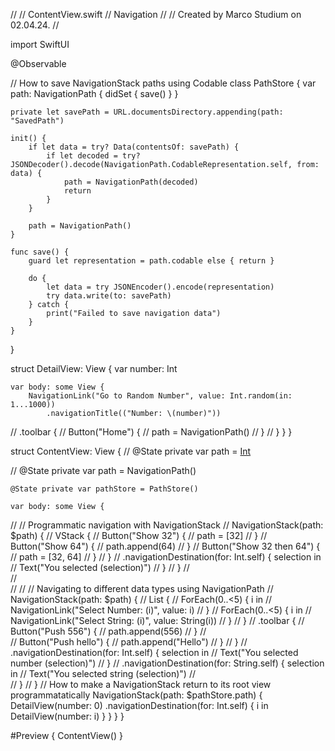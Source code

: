 //
//  ContentView.swift
//  Navigation
//
//  Created by Marco Studium on 02.04.24.
//

import SwiftUI

@Observable

// How to save NavigationStack paths using Codable
class PathStore {
    var path: NavigationPath {
        didSet {
            save()
        }
    }
    
    private let savePath = URL.documentsDirectory.appending(path: "SavedPath")
    
    init() {
        if let data = try? Data(contentsOf: savePath) {
            if let decoded = try? JSONDecoder().decode(NavigationPath.CodableRepresentation.self, from: data) {
                path = NavigationPath(decoded)
                return
            }
        }
        
        path = NavigationPath()
    }
    
    func save() {
        guard let representation = path.codable else { return }
        
        do {
            let data = try JSONEncoder().encode(representation)
            try data.write(to: savePath)
        } catch {
            print("Failed to save navigation data")
        }
    }
}

struct DetailView: View {
    var number: Int
    
    var body: some View {
        NavigationLink("Go to Random Number", value: Int.random(in: 1...1000))
            .navigationTitle(("Number: \(number)"))
//            .toolbar {
//                Button("Home") {
//                    path = NavigationPath()
//                }
//            }
    }
}

struct ContentView: View {
//    @State private var path = [Int]()
    
//    @State private var path = NavigationPath()
    
    @State private var pathStore = PathStore()
    
    var body: some View {
//        // Programmatic navigation with NavigationStack
//        NavigationStack(path: $path) {
//            VStack {
//                Button("Show 32") {
//                    path = [32]
//                }
//                Button("Show 64") {
//                    path.append(64)
//                }
//                Button("Show 32 then 64") {
//                    path = [32, 64]
//                }
//            }
//            .navigationDestination(for: Int.self) { selection in
//                Text("You selected \(selection)")
//            }
//        }
//        
//        
//
//        // Navigating to different data types using NavigationPath
//        NavigationStack(path: $path) {
//            List {
//                ForEach(0..<5) { i in
//                    NavigationLink("Select Number: \(i)", value: i)
//                }
//                ForEach(0..<5) { i in
//                    NavigationLink("Select String: \(i)", value: String(i))
//                }
//            }
//            .toolbar {
//                Button("Push 556") {
//                    path.append(556)
//                }
//                
//                Button("Push hello") {
//                    path.append("Hello")
//                }
//            }
//            .navigationDestination(for: Int.self) { selection in
//                Text("You selected number \(selection)")
//            }
//            .navigationDestination(for: String.self) { selection in
//                Text("You selected string \(selection)")
//                
//            }
//        }
        // How to make a NavigationStack return to its root view programmatatically
        NavigationStack(path: $pathStore.path) {
            DetailView(number: 0)
                .navigationDestination(for: Int.self) { i in
                    DetailView(number: i)
                }
        }
    }
}

#Preview {
    ContentView()
}
